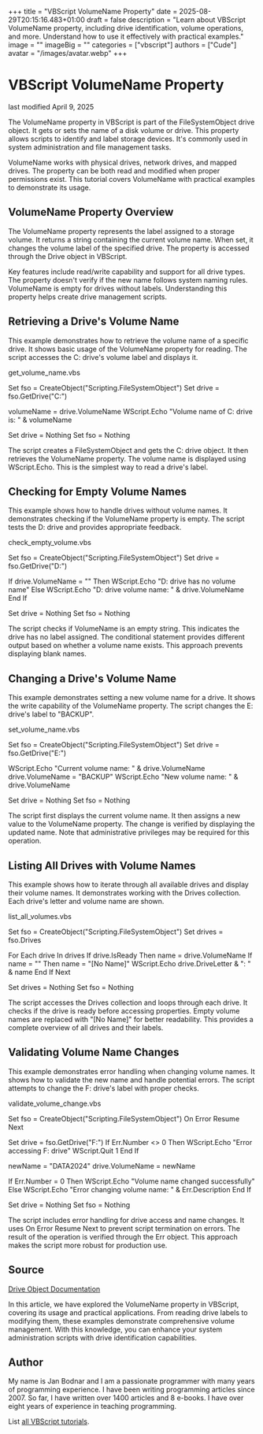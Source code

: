 +++
title = "VBScript VolumeName Property"
date = 2025-08-29T20:15:16.483+01:00
draft = false
description = "Learn about VBScript VolumeName property, including drive identification, volume operations, and more. Understand how to use it effectively with practical examples."
image = ""
imageBig = ""
categories = ["vbscript"]
authors = ["Cude"]
avatar = "/images/avatar.webp"
+++

# VBScript VolumeName Property

last modified April 9, 2025

The VolumeName property in VBScript is part of the
FileSystemObject drive object. It gets or sets the name of a disk
volume or drive. This property allows scripts to identify and label storage
devices. It's commonly used in system administration and file management tasks.

VolumeName works with physical drives, network drives, and mapped
drives. The property can be both read and modified when proper permissions
exist. This tutorial covers VolumeName with practical examples to
demonstrate its usage.

## VolumeName Property Overview

The VolumeName property represents the label assigned to a storage
volume. It returns a string containing the current volume name. When set, it
changes the volume label of the specified drive. The property is accessed
through the Drive object in VBScript.

Key features include read/write capability and support for all drive types. The
property doesn't verify if the new name follows system naming rules.
VolumeName is empty for drives without labels. Understanding this
property helps create drive management scripts.

## Retrieving a Drive's Volume Name

This example demonstrates how to retrieve the volume name of a specific drive.
It shows basic usage of the VolumeName property for reading. The
script accesses the C: drive's volume label and displays it.

get_volume_name.vbs
  

Set fso = CreateObject("Scripting.FileSystemObject")
Set drive = fso.GetDrive("C:")

volumeName = drive.VolumeName
WScript.Echo "Volume name of C: drive is: " &amp; volumeName

Set drive = Nothing
Set fso = Nothing

The script creates a FileSystemObject and gets the C: drive
object. It then retrieves the VolumeName property. The volume name
is displayed using WScript.Echo. This is the simplest way to read
a drive's label.

## Checking for Empty Volume Names

This example shows how to handle drives without volume names. It demonstrates
checking if the VolumeName property is empty. The script tests the
D: drive and provides appropriate feedback.

check_empty_volume.vbs
  

Set fso = CreateObject("Scripting.FileSystemObject")
Set drive = fso.GetDrive("D:")

If drive.VolumeName = "" Then
    WScript.Echo "D: drive has no volume name"
Else
    WScript.Echo "D: drive volume name: " &amp; drive.VolumeName
End If

Set drive = Nothing
Set fso = Nothing

The script checks if VolumeName is an empty string. This indicates
the drive has no label assigned. The conditional statement provides different
output based on whether a volume name exists. This approach prevents displaying
blank names.

## Changing a Drive's Volume Name

This example demonstrates setting a new volume name for a drive. It shows the
write capability of the VolumeName property. The script changes
the E: drive's label to "BACKUP".

set_volume_name.vbs
  

Set fso = CreateObject("Scripting.FileSystemObject")
Set drive = fso.GetDrive("E:")

WScript.Echo "Current volume name: " &amp; drive.VolumeName
drive.VolumeName = "BACKUP"
WScript.Echo "New volume name: " &amp; drive.VolumeName

Set drive = Nothing
Set fso = Nothing

The script first displays the current volume name. It then assigns a new value to
the VolumeName property. The change is verified by displaying the
updated name. Note that administrative privileges may be required for this
operation.

## Listing All Drives with Volume Names

This example shows how to iterate through all available drives and display their
volume names. It demonstrates working with the Drives collection.
Each drive's letter and volume name are shown.

list_all_volumes.vbs
  

Set fso = CreateObject("Scripting.FileSystemObject")
Set drives = fso.Drives

For Each drive In drives
    If drive.IsReady Then
        name = drive.VolumeName
        If name = "" Then name = "[No Name]"
        WScript.Echo drive.DriveLetter &amp; ": " &amp; name
    End If
Next

Set drives = Nothing
Set fso = Nothing

The script accesses the Drives collection and loops through each
drive. It checks if the drive is ready before accessing properties. Empty volume
names are replaced with "[No Name]" for better readability. This provides a
complete overview of all drives and their labels.

## Validating Volume Name Changes

This example demonstrates error handling when changing volume names. It shows how
to validate the new name and handle potential errors. The script attempts to
change the F: drive's label with proper checks.

validate_volume_change.vbs
  

Set fso = CreateObject("Scripting.FileSystemObject")
On Error Resume Next

Set drive = fso.GetDrive("F:")
If Err.Number &lt;&gt; 0 Then
    WScript.Echo "Error accessing F: drive"
    WScript.Quit 1
End If

newName = "DATA2024"
drive.VolumeName = newName

If Err.Number = 0 Then
    WScript.Echo "Volume name changed successfully"
Else
    WScript.Echo "Error changing volume name: " &amp; Err.Description
End If

Set drive = Nothing
Set fso = Nothing

The script includes error handling for drive access and name changes. It uses
On Error Resume Next to prevent script termination on errors. The
result of the operation is verified through the Err object. This
approach makes the script more robust for production use.

## Source

[Drive Object Documentation](https://learn.microsoft.com/en-us/previous-versions/windows/internet-explorer/ie-developer/scripting-articles/2x9w8a9a(v=vs.84))

In this article, we have explored the VolumeName property in
VBScript, covering its usage and practical applications. From reading drive
labels to modifying them, these examples demonstrate comprehensive volume
management. With this knowledge, you can enhance your system administration
scripts with drive identification capabilities.

## Author

My name is Jan Bodnar and I am a passionate programmer with many years of
programming experience. I have been writing programming articles since 2007. So
far, I have written over 1400 articles and 8 e-books. I have over eight years of
experience in teaching programming.

List [all VBScript tutorials](/vbscript/).